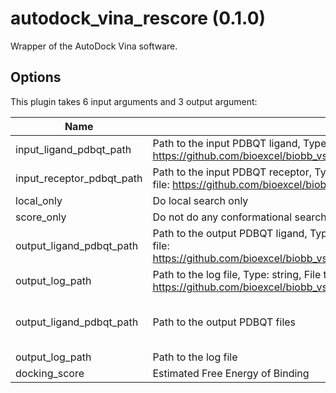 # autodock_vina_rescore (0.1.0)

Wrapper of the AutoDock Vina software.

## Options

This plugin takes     6     input arguments and 3 output argument:

| Name          | Description             | I/O    | Type   | Default |
|---------------|-------------------------|--------|--------|---------|
| input_ligand_pdbqt_path | Path to the input PDBQT ligand, Type: string, File type: input, Accepted formats: pdbqt, Example file: https://github.com/bioexcel/biobb_vs/raw/master/biobb_vs/test/data/vina/vina_ligand.pdbqt | Input | File | File |
| input_receptor_pdbqt_path | Path to the input PDBQT receptor, Type: string, File type: input, Accepted formats: pdbqt, Example file: https://github.com/bioexcel/biobb_vs/raw/master/biobb_vs/test/data/vina/vina_receptor.pdbqt | Input | File | File |
| local_only | Do local search only | Input | boolean | boolean |
| score_only | Do not do any conformational search; simply rescore. | Input | boolean | boolean |
| output_ligand_pdbqt_path | Path to the output PDBQT ligand, Type: string, File type: output, Accepted formats: pdbqt, Example file: https://github.com/bioexcel/biobb_vs/raw/master/biobb_vs/test/reference/vina/ref_output_vina.pdbqt | Input | string | string |
| output_log_path | Path to the log file, Type: string, File type: output, Accepted formats: log, Example file: https://github.com/bioexcel/biobb_vs/raw/master/biobb_vs/test/reference/vina/ref_output_vina.log | Input | string | string |
| output_ligand_pdbqt_path | Path to the output PDBQT files | Output | {'type': 'array', 'items': 'File'} | {'type': 'array', 'items': 'File'} |
| output_log_path | Path to the log file | Output | File | File |
| docking_score | Estimated Free Energy of Binding | Output | float | float |
